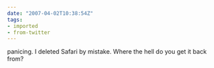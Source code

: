 ```yaml
---
date: "2007-04-02T10:38:54Z"
tags:
- imported
- from-twitter
---
```

panicing. I deleted Safari by mistake. Where the hell do you get it back from?
